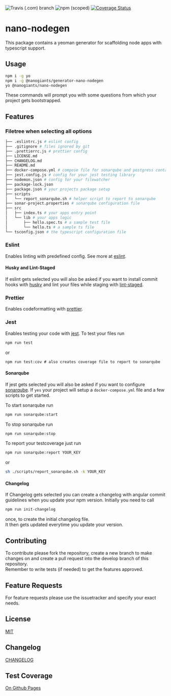 ![Travis (.com) branch](https://img.shields.io/travis/com/nanogiants/nano-nodegen/master)
![npm (scoped)](https://img.shields.io/npm/v/@nanogiants/generator-nano-nodegen)
[![Coverage Status](https://coveralls.io/repos/github/nanogiants/nano-nodegen/badge.svg?branch=master)](https://coveralls.io/github/nanogiants/nano-nodegen?branch=master)  

# nano-nodegen
This package contains a yeoman generator for scaffolding node apps with typescript support.

## Usage

```bash
npm i -g yo
npm i -g @nanogiants/generator-nano-nodegen
yo @nanogiants/nano-nodegen
```

These commands will prompt you with some questions from which your project gets bootstrapped.

## Features

### Filetree when selecting all options

```bash
├── .eslintrc.js # eslint config
├── .gitignore # files ignored by git
├── .prettierrc.js # prettier config
├── LICENSE.md
├── CHANGELOG.md
├── README.md
├── docker-compose.yml # compose file for sonarqube and postgress containers
├── jest.config.js # config for your jest testing library
├── nodemon.json # config for your filewatcher
├── package-lock.json
├── package.json # your projects package setup
├── scripts
│   └── report_sonarqube.sh # helper script to report to sonarqube
├── sonar-project.properties # sonarqube configuration file
├── src
│   ├── index.ts # your apps entry point
│   └── lib # your apps logic
│       ├── hello.spec.ts # a sample test file
│       └── hello.ts # a sample ts file
└── tsconfig.json # the typescript configuration file
```

### Eslint
Enables linting with predefined config.
See more at [eslint](https://www.npmjs.com/package/eslint).

#### Husky and Lint-Staged
If eslint gets selected you will also be asked if you want to install commit hooks with [husky](https://www.npmjs.com/package/husky) and lint your files while staging with [lint-staged](https://www.npmjs.com/package/lint-staged).


### Prettier
Enables codeformatting with [prettier](https://www.npmjs.com/package/prettier).

### Jest
Enables testing your code with [jest](https://jestjs.io/).
To test your files run 
```bash
npm run test
```
or
```
npm run test:cov # also creates coverage file to report to sonarqube
```

#### Sonarqube
If jest gets selected you will also be asked if you want to configure [sonarqube](https://www.sonarqube.org/). If `yes`  your project will setup a `docker-compose.yml` file and a few scripts to get started.

To start sonarqube run
```bash
npm run sonarqube:start
```

To stop sonarqube run
```bash
npm run sonarqube:stop
```

To report your testcoverage just run 
```bash
npm run sonarqube:report YOUR_KEY
```
or
```bash
sh ./scripts/report_sonarqube.sh -k YOUR_KEY
```

#### Changelog

If Changelog gets selected you can create a changelog with angular commit guidelines when you update your npm version.
Initially you need to call
```bash
npm run init-changelog
```
once, to create the initial changelog file.  
It then gets updated everytime you update your version.

## Contributing

To contribute please fork the repository, create a new branch to make changes on and create a pull request into the develop branch of this repository.  
Remember to write tests (if needed) to get the features approved.

## Feature Requests

For feature requests please use the issuetracker and specify your exact needs. 

## License

[MIT](https://github.com/nanogiants/nano-nodegen/blob/master/LICENSE.md)

## Changelog

[CHANGELOG](https://github.com/nanogiants/nano-nodegen/blob/master/CHANGELOG.md)

## Test Coverage

[On Github Pages](https://nanogiants.github.io/nano-nodegen/)